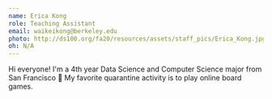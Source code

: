 ```yaml
---
name: Erica Kong
role: Teaching Assistant
email: waikeikong@berkeley.edu
photo: http://ds100.org/fa20/resources/assets/staff_pics/Erica_Kong.jpg
oh: N/A
---
```


Hi everyone! I'm a 4th year Data Science and Computer Science major from San Francisco 🌉 My favorite quarantine activity is to play online board games.

